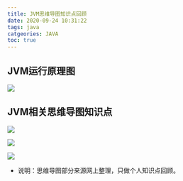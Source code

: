 ```yaml
---
title: JVM思维导图知识点回顾
date: 2020-09-24 10:31:22
tags: java
catgeories: JAVA
toc: true
---
```



## JVM运行原理图

![](https://raw.githubusercontent.com/zhulg/allpic/master/jvm.png)


## JVM相关思维导图知识点

![](https://raw.githubusercontent.com/zhulg/allpic/master/jvm1.png)

![](https://raw.githubusercontent.com/zhulg/allpic/master/jvm2.png)

![](https://raw.githubusercontent.com/zhulg/allpic/master/jvm3.png)



- 说明：思维导图部分来源网上整理，只做个人知识点回顾。

